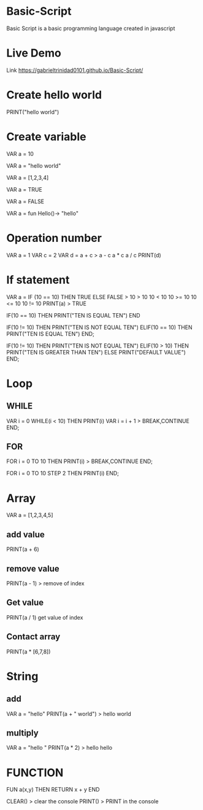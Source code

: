 # Basic-Script

Basic Script is a basic programming language created in javascript 

# Live Demo
Link https://gabrieltrinidad0101.github.io/Basic-Script/

# Create hello world
PRINT("hello world")

# Create variable
VAR a = 10

VAR a = "hello world"

VAR a = [1,2,3,4]

VAR a = TRUE

VAR a = FALSE

VAR a = fun Hello()-> "hello"

# Operation number
VAR a = 1 
VAR c = 2
VAR d = a + c > a - c  a * c  a / c 
PRINT(d)


# If statement
VAR a = IF (10 == 10) THEN TRUE ELSE FALSE > 10 > 10  10 < 10  10 >= 10  10 <= 10  10 != 10
PRINT(a) > TRUE

IF(10 == 10) THEN
    PRINT("TEN IS EQUAL TEN")
END

IF(10 != 10) THEN
    PRINT("TEN IS NOT EQUAL TEN")
ELIF(10 == 10) THEN
    PRINT("TEN IS EQUAL TEN")
END;


IF(10 != 10) THEN
    PRINT("TEN IS NOT EQUAL TEN")
ELIF(10 > 10) THEN
    PRINT("TEN IS GREATER THAN TEN")
ELSE
    PRINT("DEFAULT VALUE")
END;

# Loop

## WHILE

VAR i = 0
WHILE(i < 10) THEN
    PRINT(i)
    VAR i = i + 1
    > BREAK,CONTINUE
END;

## FOR

FOR i = 0 TO 10 THEN
    PRINT(i)
    > BREAK,CONTINUE
END;

FOR i = 0 TO 10 STEP 2 THEN
    PRINT(i)
END;

# Array
VAR a = [1,2,3,4,5]

## add value
PRINT(a + 6)

## remove value
PRINT(a - 1) > remove of index

## Get value
PRINT(a / 1)  get value of index

## Contact array
PRINT(a * [6,7,8])

# String

## add
VAR a = "hello"
PRINT(a + " world")  > hello world

## multiply
VAR a = "hello "
PRINT(a * 2) > hello hello


# FUNCTION

FUN a(x,y) THEN
    RETURN x + y
END

CLEAR() > clear the console 
PRINT() > PRINT in the console 